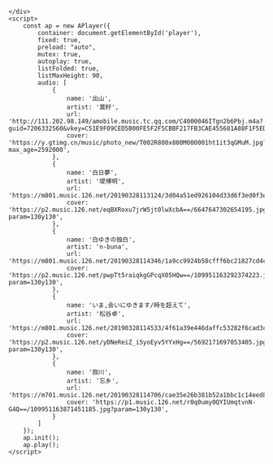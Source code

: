 <!DOCTYPE html>
<html lang="en">

<head>
	<meta charset="UTF-8">
	<title>Music Random</title>
	<link rel="stylesheet" href="aplayer/dist/APlayer.min.css">
	<script src="aplayer/dist/APlayer.min.js"></script>

</head>

<body>
	<div id="player">

	</div>
	<script>
		const ap = new APlayer({
			container: document.getElementById('player'),
			fixed: true,
			preload: "auto",
			mutex: true,
			autoplay: true,
			listFolded: true,
			listMaxHeight: 90,
			audio: [
				{
					name: '出山',
					artist: '莫籽',
					url: 'http://111.202.98.149/amobile.music.tc.qq.com/C4000046ITgn2b6Pbj.m4a?guid=7206332560&vkey=C51E9F09CED5B00FE5F2F5CBBF217FB3CAE455681A88F1F5ED0ECCBCAD00981C9A9C1417BA19F46B67876BF64AEB59461CBA66871D169B8D&uin=8139&fromtag=66',
					cover: 'https://y.gtimg.cn/music/photo_new/T002R800x800M000001ht1it3qGMuM.jpg?max_age=2592000',
				},
				{
					name: '白日夢',
					artist: '堤博明',
					url: 'https://m801.music.126.net/20190328113124/3d04a51ed926104d33d6f3ed0f3e2b35/jdyyaac/565e/565d/0608/a4ef2d8b30a78040c8c01baf3562ec27.m4a',
					cover: 'https://p2.music.126.net/eqBXRoxu7jrW5jt0lwXcbA==/6647647302654195.jpg?param=130y130',
				},
				{
					name: '白ゆきの独白',
					artist: 'n-buna',
					url: 'https://m801.music.126.net/20190328114346/1a9cc9924b58cfff6bc21827cd4cc527/jdyyaac/065b/5109/0f53/1133174718fcfabec98689dafab7f41f.m4a',
					cover: 'https://p2.music.126.net/pwpTt5raiqkgGPcqX05HQw==/109951163292374223.jpg?param=130y130',
				},
				{
					name: 'いま,会いにゆきます/時を超えて',
					artist: '松谷卓',
					url: 'https://m801.music.126.net/20190328114533/4f61a39e446daffc53282f6cad3ca0d5/jdyyaac/0759/0359/550b/03daa9d38c4307c341f6ba1293bf97c4.m4a',
					cover: 'https://p2.music.126.net/yDNeReiZ_i5yoEyv5YYxHg==/5692171697053405.jpg?param=130y130',
				},
				{
					name: '寂川',
					artist: '忘乡',
					url: 'https://m701.music.126.net/20190328114706/cae35e26b381b52a1bbc1c14eed8c969/jdyyaac/5159/5153/065d/f39df6457df90b2ac437174e7baeb929.m4a',
					cover: 'https://p1.music.126.net/r0q0umy0QYIUmqtvnN-G4Q==/109951163871451185.jpg?param=130y130',
				}
			]
		});
		ap.init();
		ap.play();
	</script>
</body>



</html>
